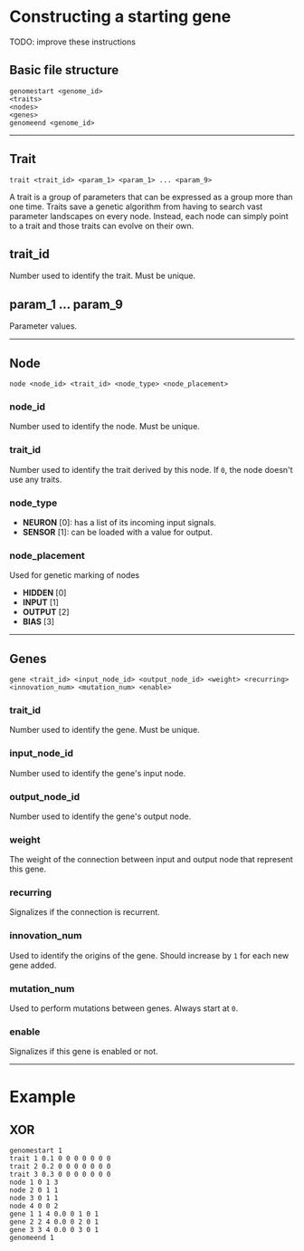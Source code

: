 # Constructing a starting gene
TODO: improve these instructions

## Basic file structure
```
genomestart <genome_id>
<traits>
<nodes>
<genes>
genomeend <genome_id>
```

---

## Trait
`trait <trait_id> <param_1> <param_1> ... <param_9>`

A trait is a group of parameters that can be expressed as a group more than one time. Traits save a genetic algorithm from having to search vast parameter landscapes on every node. Instead, each node can simply point to a trait and those traits can evolve on their own.

## trait_id
Number used to identify the trait. Must be unique.

## param_1 ... param_9
Parameter values.

---

## Node
`node <node_id> <trait_id> <node_type> <node_placement>`

### node_id
Number used to identify the node. Must be unique.

### trait_id
Number used to identify the trait derived by this node. If `0`, the node doesn't use any traits.

### node_type
* **NEURON** [0]: has a list of its incoming input signals.
* **SENSOR** [1]: can be loaded with a value for output.

### node_placement
Used for genetic marking of nodes
* **HIDDEN** [0]
* **INPUT** [1]
* **OUTPUT** [2]
* **BIAS** [3]

---

## Genes
`gene <trait_id> <input_node_id> <output_node_id> <weight> <recurring> <innovation_num> <mutation_num> <enable>`

### trait_id
Number used to identify the gene. Must be unique.

### input_node_id
Number used to identify the gene's input node.

### output_node_id
Number used to identify the gene's output node.

### weight
The weight of the connection between input and output node that represent this gene.

### recurring
Signalizes if the connection is recurrent.

### innovation_num
Used to identify the origins of the gene. Should increase by `1` for each new gene added.

### mutation_num
Used to perform mutations between genes. Always start at `0`.

### enable
Signalizes if this gene is enabled or not.

---

# Example

## XOR
```
genomestart 1
trait 1 0.1 0 0 0 0 0 0 0
trait 2 0.2 0 0 0 0 0 0 0
trait 3 0.3 0 0 0 0 0 0 0
node 1 0 1 3
node 2 0 1 1
node 3 0 1 1
node 4 0 0 2
gene 1 1 4 0.0 0 1 0 1
gene 2 2 4 0.0 0 2 0 1
gene 3 3 4 0.0 0 3 0 1
genomeend 1
```
